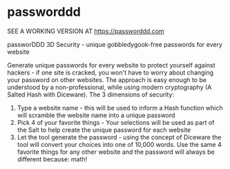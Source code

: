 # passworddd
SEE A WORKING VERSION AT https://passworddd.com

passworDDD 3D Security - unique gobbledygook-free passwords for every website

Generate unique passwords for every website to protect yourself against hackers - if one site is cracked, you won't have to worry about changing your password on other websites. The approach is easy enough to be understood by a non-professional, while using modern cryptography (A Salted Hash with Diceware).  The 3 dimensions of security:

1) Type a website name - this will be used to inform a Hash function which will scramble the website name into a unique password
2) Pick 4 of your favorite things - Your selections will be used as part of the Salt to help create the unique password for each  website
3) Let the tool generate the password - using the concept of Diceware the tool will convert your choices into one of 10,000 words.  Use the same 4 favorite things for any other website and the password will always be different because: math!
